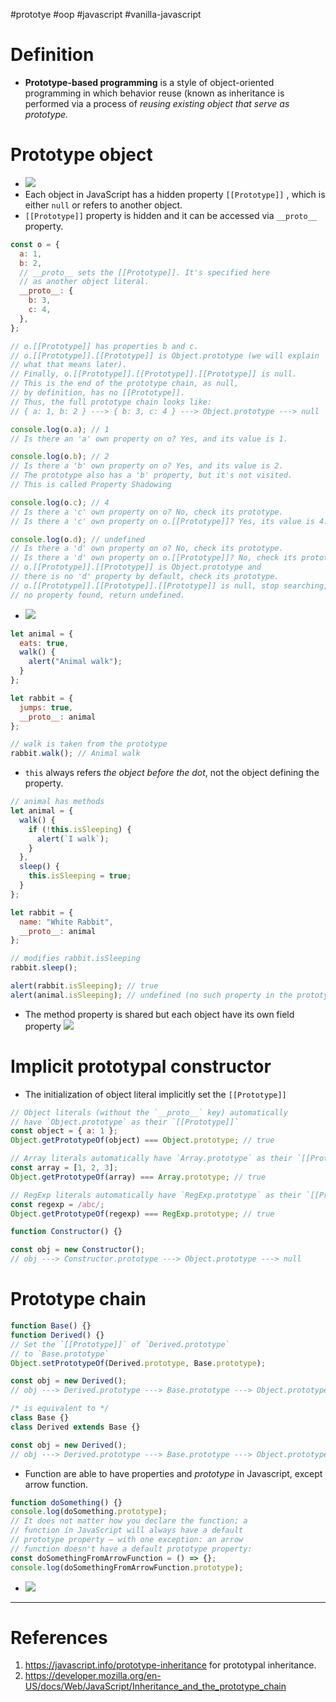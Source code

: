 #prototye #oop #javascript #vanilla-javascript 

# Definition
- **Prototype-based programming** is a style of object-oriented programming in which behavior reuse (known as inheritance is performed via a process of *reusing existing object that serve as prototype.*
# Prototype object
- ![](Pasted%20image%2020250225211538.png)
- Each object in JavaScript has a hidden property `[[Prototype]]` , which is either `null` or refers to another object.
- `[[Prototype]]` property is hidden and it can be accessed via `__proto__` property.
```Javascript title='__proto__ property in Javascript'
const o = {
  a: 1,
  b: 2,
  // __proto__ sets the [[Prototype]]. It's specified here
  // as another object literal.
  __proto__: {
    b: 3,
    c: 4,
  },
};

// o.[[Prototype]] has properties b and c.
// o.[[Prototype]].[[Prototype]] is Object.prototype (we will explain
// what that means later).
// Finally, o.[[Prototype]].[[Prototype]].[[Prototype]] is null.
// This is the end of the prototype chain, as null,
// by definition, has no [[Prototype]].
// Thus, the full prototype chain looks like:
// { a: 1, b: 2 } ---> { b: 3, c: 4 } ---> Object.prototype ---> null

console.log(o.a); // 1
// Is there an 'a' own property on o? Yes, and its value is 1.

console.log(o.b); // 2
// Is there a 'b' own property on o? Yes, and its value is 2.
// The prototype also has a 'b' property, but it's not visited.
// This is called Property Shadowing

console.log(o.c); // 4
// Is there a 'c' own property on o? No, check its prototype.
// Is there a 'c' own property on o.[[Prototype]]? Yes, its value is 4.

console.log(o.d); // undefined
// Is there a 'd' own property on o? No, check its prototype.
// Is there a 'd' own property on o.[[Prototype]]? No, check its prototype.
// o.[[Prototype]].[[Prototype]] is Object.prototype and
// there is no 'd' property by default, check its prototype.
// o.[[Prototype]].[[Prototype]].[[Prototype]] is null, stop searching,
// no property found, return undefined.
```

- ![](Pasted%20image%2020250226093405.png)
```Javascript title='Prototypal method inheritance'
let animal = {
  eats: true,
  walk() {
    alert("Animal walk");
  }
};

let rabbit = {
  jumps: true,
  __proto__: animal
};

// walk is taken from the prototype
rabbit.walk(); // Animal walk
```

- `this` always refers *the object before the dot*, not the object defining the property.
```Javascript title='this keyword in prototypal inheritance'
// animal has methods
let animal = {
  walk() {
    if (!this.isSleeping) {
      alert(`I walk`);
    }
  },
  sleep() {
    this.isSleeping = true;
  }
};

let rabbit = {
  name: "White Rabbit",
  __proto__: animal
};

// modifies rabbit.isSleeping
rabbit.sleep();

alert(rabbit.isSleeping); // true
alert(animal.isSleeping); // undefined (no such property in the prototype)
```
- The method property is shared but each object have its own field property ![](Pasted%20image%2020250226093802.png)
# Implicit prototypal constructor
- The initialization of object literal implicitly set the `[[Prototype]]`
```Javascript title='Implicit prototypal constructor'
// Object literals (without the `__proto__` key) automatically
// have `Object.prototype` as their `[[Prototype]]`
const object = { a: 1 };
Object.getPrototypeOf(object) === Object.prototype; // true

// Array literals automatically have `Array.prototype` as their `[[Prototype]]`
const array = [1, 2, 3];
Object.getPrototypeOf(array) === Array.prototype; // true

// RegExp literals automatically have `RegExp.prototype` as their `[[Prototype]]`
const regexp = /abc/;
Object.getPrototypeOf(regexp) === RegExp.prototype; // true
```

```Javascript title='Constructor prototype chain'
function Constructor() {}

const obj = new Constructor();
// obj ---> Constructor.prototype ---> Object.prototype ---> null

```

# Prototype chain
```Javascript title='Object.setPrototype to extend prototype in Javascript'
function Base() {}
function Derived() {}
// Set the `[[Prototype]]` of `Derived.prototype`
// to `Base.prototype`
Object.setPrototypeOf(Derived.prototype, Base.prototype);

const obj = new Derived();
// obj ---> Derived.prototype ---> Base.prototype ---> Object.prototype ---> null

/* is equivalent to */
class Base {}
class Derived extends Base {}

const obj = new Derived();
// obj ---> Derived.prototype ---> Base.prototype ---> Object.prototype ---> null
```

- Function are able to have properties and *prototype* in Javascript, except arrow function.
```Javascript title='Function has prototype in Javascript, except arrow function'
function doSomething() {}
console.log(doSomething.prototype);
// It does not matter how you declare the function; a
// function in JavaScript will always have a default
// prototype property — with one exception: an arrow
// function doesn't have a default prototype property:
const doSomethingFromArrowFunction = () => {};
console.log(doSomethingFromArrowFunction.prototype);
```
- ![](Pasted%20image%2020250226102944.png)
---
# References
1. https://javascript.info/prototype-inheritance for prototypal inheritance.
2. https://developer.mozilla.org/en-US/docs/Web/JavaScript/Inheritance_and_the_prototype_chain